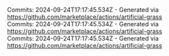 Commits: 2024-09-24T17:17:45.534Z - Generated via https://github.com/marketplace/actions/artificial-grass
<br>
Commits: 2024-09-24T17:17:45.534Z - Generated via https://github.com/marketplace/actions/artificial-grass
<br>
Commits: 2024-09-24T17:17:45.534Z - Generated via https://github.com/marketplace/actions/artificial-grass
<br>
